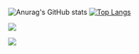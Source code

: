 ![Anurag's GitHub stats](https://github-readme-stats.vercel.app/api?username=GeorgeKryptonian&show_icons=true) [![Top Langs](https://github-readme-stats.vercel.app/api/top-langs/?username=GeorgeKryptonian)](https://github.com/anuraghazra/github-readme-stats)

![](https://komarev.com/ghpvc/?username=GeorgeKryptonian&color=10AFF1)

[![](https://www.codewars.com/users/GeorgeKryptonian/badges/large)](https://www.codewars.com/users/GeorgeKryptonian)
